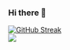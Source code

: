### Hi there 👋

[![GitHub Streak](http://github-readme-streak-stats.herokuapp.com?user=lillelink&theme=dark)](https://git.io/streak-stats)
<br>
<a href="https://github.com/LilleLink">
  <img align="center" src="https://github-readme-stats.vercel.app/api/top-langs/?username=lillelink&theme=dark&layout=compact&hide=css,html" />
</a>
